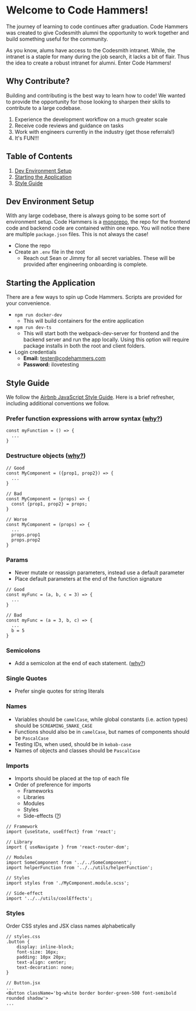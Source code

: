 # Welcome to Code Hammers!

The journey of learning to code continues after graduation. Code Hammers was
created to give Codesmith alumni the opportunity to work together and build
something useful for the community.

As you know, alums have access to the Codesmith intranet. While, the intranet is
a staple for many during the job search, it lacks a bit of flair. Thus the idea
to create a robust intranet for alumni. Enter Code Hammers!

## Why Contribute?

Building and contributing is the best way to learn how to code! We wanted to
provide the opportunity for those looking to sharpen their skills to contribute
to a large codebase.

1. Experience the development workflow on a much greater scale
2. Receive code reviews and guidance on tasks
3. Work with engineers currently in the industry (get those referrals!)
4. It's FUN!!!

## Table of Contents

1. [Dev Environment Setup](#dev-environment-setup)
2. [Starting the Application](#starting-the-application)
3. [Style Guide](#style-guide)

## Dev Environment Setup

With any large codebase, there is always going to be some sort of environment
setup. Code Hammers is a [monorepo](https://en.wikipedia.org/wiki/Monorepo), the
repo for the frontend code and backend code are contained within one repo. You
will notice there are multiple `package.json` files. This is not always the
case!

- Clone the repo
- Create an `.env` file in the root
  - Reach out Sean or Jimmy for all secret variables. These will be provided after engineering onboarding is complete.

## Starting the Application

There are a few ways to spin up Code Hammers. Scripts are provided for your
convenience.

- `npm run docker-dev`
  - This will build containers for the entire application
- `npm run dev-ts`
  - This will start both the webpack-dev-server for frontend and the backend
    server and run the app locally. Using this option will require package installs in both the root and client folders.
- Login credentials
  - **Email:** tester@codehammers.com
  - **Password:** ilovetesting

<!-- ## How to Contribute -->

## Style Guide

We follow the
[Airbnb JavaScript Style Guide](https://github.com/airbnb/javascript?tab=readme-ov-file).
Here is a brief refresher, including additional conventions we follow.

### Prefer function expressions with arrow syntax ([why?](https://github.com/airbnb/javascript?tab=readme-ov-file#functions--declarations))

```
const myFunction = () => {
  ...
}
```

### Destructure objects ([why?](https://github.com/airbnb/javascript?tab=readme-ov-file#destructuring--object))

```
// Good
const MyComponent = ({prop1, prop2}) => {
  ...
}

// Bad
const MyComponent = (props) => {
  const {prop1, prop2} = props;
}

// Worse
const MyComponent = (props) => {
  ...
  props.prop1
  props.prop2
}
```

### Params

- Never mutate or reassign parameters, instead use a default parameter
- Place default parameters at the end of the function signature

```
// Good
const myFunc = (a, b, c = 3) => {
  ...
}

// Bad
const myFunc = (a = 3, b, c) => {
  ...
  b = 5
}
```

### Semicolons

- Add a semicolon at the end of each statement.
  ([why?](https://github.com/airbnb/javascript?tab=readme-ov-file#semicolons--required))

### Single Quotes

- Prefer single quotes for string literals

### Names

- Variables should be `camelCase`, while global constants (i.e. action types)
  should be `SCREAMING_SNAKE_CASE`
- Functions should also be in `camelCase`, but names of components should be
  `PascalCase`
- Testing IDs, when used, should be in `kebab-case`
- Names of objects and classes should be `PascalCase`

### Imports

- Imports should be placed at the top of each file
- Order of preference for imports
  - Frameworks
  - Libraries
  - Modules
  - Styles
  - Side-effects
    ([?](https://developer.mozilla.org/en-US/docs/Web/JavaScript/Reference/Statements/import#import_a_module_for_its_side_effects_only))

```
// Framework
import {useState, useEffect} from 'react';

// Library
import { useNavigate } from 'react-router-dom';

// Modules
import SomeComponent from '../../SomeComponent';
import helperFunction from '../../utils/helperFunction';

// Styles
import styles from './MyComponent.module.scss';

// Side-effect
import '../../utils/coolEffects';
```

### Styles

Order CSS styles and JSX class names alphabetically

```
// styles.css
.button {
    display: inline-block;
    font-size: 16px;
    padding: 10px 20px;
    text-align: center;
    text-decoration: none;
}

// Button.jsx
...
<Button className='bg-white border border-green-500 font-semibold rounded shadow'>
...
```
